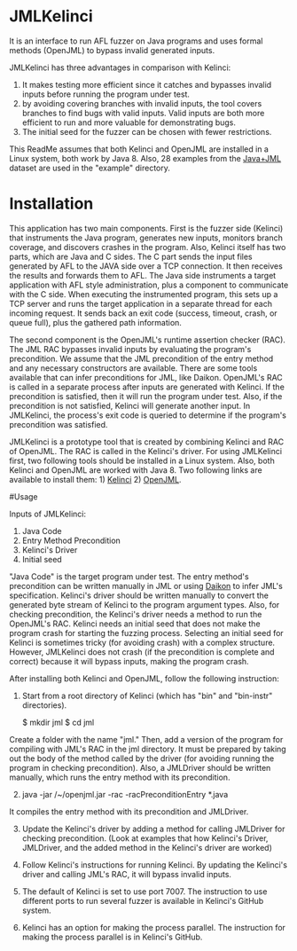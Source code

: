 # JMLKelinci

It is an interface to run AFL fuzzer on Java programs and uses formal methods (OpenJML) to bypass invalid generated inputs. 

JMLKelinci has three advantages in comparison with Kelinci:

1) It makes testing more efficient since it catches and bypasses invalid inputs before running the program under test.
2) by avoiding covering branches with invalid inputs, the tool covers branches to find bugs with valid inputs. Valid inputs are both more efficient to run and more valuable for demonstrating bugs.
3) The initial seed for the fuzzer can be chosen with fewer restrictions. 

This ReadMe assumes that both Kelinci and OpenJML are installed in a Linux system, both work by Java 8. Also, 28 examples from the [Java+JML](https://github.com/Amirfarhad-Nilizadeh/Java-JML) dataset are used in the "example" directory.


# Installation

This application has two main components. First is the fuzzer side (Kelinci) that instruments the Java program, generates new inputs, monitors branch coverage, and discovers crashes in the program. Also, Kelinci itself has two parts, which are Java and C sides. The C part sends the input files generated by AFL to the JAVA side over a TCP connection. It then receives the results and forwards them to AFL. The Java side instruments a target application with AFL style administration, plus a component to communicate with the C side. When executing the instrumented program, this sets up a TCP server and runs the target application in a separate thread for each incoming request. It sends back an exit code (success, timeout, crash, or queue full), plus the gathered path information.

The second component is the OpenJML's runtime assertion checker (RAC). The JML RAC bypasses invalid inputs by evaluating the program's precondition. We assume that the JML precondition of the entry method and any necessary constructors are available. There are some tools available that can infer preconditions for JML, like Daikon. OpenJML's RAC is called in a separate process after inputs are generated with Kelinci. If the precondition is satisfied, then it will run the program under test. Also, if the precondition is not satisfied, Kelinci will generate another input. In JMLKelinci, the process's exit code is queried to determine if the program's precondition was satisfied. 

JMLKelinci is a prototype tool that is created by combining Kelinci and RAC of OpenJML. The RAC is called in the Kelinci's driver. For using JMLKelinci first, two following tools should be installed in a Linux system. Also, both Kelinci and OpenJML are worked with Java 8. 
Two following links are available to install them: 1) [Kelinci](https://github.com/isstac/kelinci) 2) [OpenJML](http://www.openjml.org/).


#Usage

Inputs of JMLKelinci:
1) Java Code
2) Entry Method Precondition
3) Kelinci's Driver
4) Initial seed

"Java Code" is the target program under test. The entry method's precondition can be written manually in JML or using [Daikon](http://plse.cs.washington.edu/daikon/) to infer JML's specification. Kelinci's driver should be written manually to convert the generated byte stream of Kelinci to the program argument types. Also, for checking precondition, the Kelinci's driver needs a method to run the OpenJML's RAC. Kelinci needs an initial seed that does not make the program crash for starting the fuzzing process. Selecting an initial seed for Kelinci is sometimes tricky (for avoiding crash) with a complex structure. However, JMLKelinci does not crash (if the precondition is complete and correct) because it will bypass inputs, making the program crash. 



After installing both Kelinci and OpenJML, follow the following instruction:

1) Start from a root directory of Kelinci (which has "bin" and "bin-instr" directories). 

	$ mkdir jml
	$ cd jml

Create a folder with the name "jml." Then, add a version of the program for compiling with JML's RAC in the jml directory. It must be prepared by taking out the body of the method called by the driver (for avoiding running the program in checking precondition). Also, a JMLDriver should be written manually, which runs the entry method with its precondition.

2) java -jar /~/openjml.jar -rac -racPreconditionEntry *.java

It compiles the entry method with its precondition and JMLDriver.

3) Update the Kelinci's driver by adding a method for calling JMLDriver for checking precondition. (Look at examples that how Kelinci's Driver, JMLDriver, and the added method in the Kelinci's driver are worked)

4) Follow Kelinci's instructions for running Kelinci. By updating the Kelinci's driver and calling JML's RAC, it will bypass invalid inputs.

5) The default of Kelinci is set to use port 7007. The instruction to use different ports to run several fuzzer is available in Kelinci's GitHub system.

6) Kelinci has an option for making the process parallel. The instruction for making the process parallel is in Kelinci's GitHub. 


